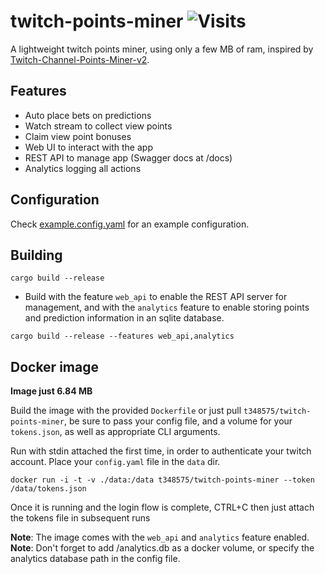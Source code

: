 # twitch-points-miner ![Visits](https://nkvnu62257.execute-api.ap-south-1.amazonaws.com/production?repo=twitch-points-miner)

A lightweight twitch points miner, using only a few MB of ram, inspired by [Twitch-Channel-Points-Miner-v2](https://github.com/rdavydov/Twitch-Channel-Points-Miner-v2).

## Features
* Auto place bets on predictions
* Watch stream to collect view points
* Claim view point bonuses
* Web UI to interact with the app
* REST API to manage app (Swagger docs at /docs)
* Analytics logging all actions

## Configuration
Check [example.config.yaml](example.config.yaml) for an example configuration.

## Building
```
cargo build --release
```

* Build with the feature `web_api` to enable the REST API server for management, and with the `analytics` feature to enable storing points and prediction information in an sqlite database.
```
cargo build --release --features web_api,analytics
```

## Docker image
**Image just 6.84 MB**

Build the image with the provided `Dockerfile` or just pull `t348575/twitch-points-miner`, be sure to pass your config file, and a volume for your `tokens.json`, as well as appropriate CLI arguments.

Run with stdin attached the first time, in order to authenticate your twitch account. Place your `config.yaml` file in the `data` dir.
```
docker run -i -t -v ./data:/data t348575/twitch-points-miner --token /data/tokens.json
```
Once it is running and the login flow is complete, CTRL+C then just attach the tokens file in subsequent runs

**Note**: The image comes with the `web_api` and `analytics` feature enabled.
**Note**: Don't forget to add /analytics.db as a docker volume, or specify the analytics database path in the config file.